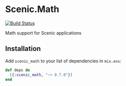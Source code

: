 # Scenic.Math

[![Build Status](https://travis-ci.org/boydm/scenic_math.svg?branch=master)](https://travis-ci.org/boydm/scenic_math)

Math support for Scenic applications

## Installation

Add `scenic_math` to your list of dependencies in `mix.exs`:

```elixir
def deps do
  [{:scenic_math, "~> 0.7.0"}]
end
```

